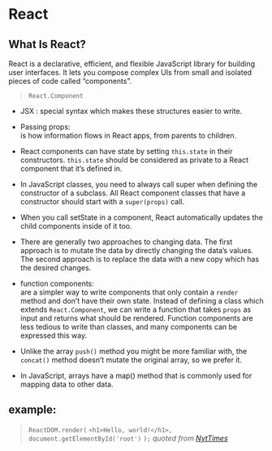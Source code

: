 # React  

## What Is React?  

React is a declarative, efficient, and flexible JavaScript library for building user interfaces. It lets you compose complex UIs from small and isolated pieces of code called “components”.  

> `React.Component`  

* JSX : 
special syntax which makes these structures easier to write.  


* Passing props:  
is how information flows in React apps, from parents to children.    

* React components can have state by setting `this.state` in their constructors. `this.state` should be considered as private to a React component that it’s defined in.  

* In JavaScript classes, you need to always call super when defining the constructor of a subclass. All React component classes that have a constructor should start with a `super(props)` call.  

* When you call setState in a component, React automatically updates the child components inside of it too.  

* There are generally two approaches to changing data. The first approach is to mutate the data by directly changing the data’s values. The second approach is to replace the data with a new copy which has the desired changes.  

*  function components:  
are a simpler way to write components that only contain a `render` method and don’t have their own state. Instead of defining a class which extends `React.Component`, we can write a function that takes `props` as input and returns what should be rendered. Function components are less tedious to write than classes, and many components can be expressed this way.  

* Unlike the array `push()` method you might be more familiar with, the `concat()` method doesn’t mutate the original array, so we prefer it.  

* In JavaScript, arrays have a map() method that is commonly used for mapping data to other data.  


## example:

> `ReactDOM.render(`
>  `<h1>Hello, world!</h1>,`
>  `document.getElementById('root')`
>  `);`
 *quoted from [NytTimes](https://reactjs.org/docs/hello-world.html)*